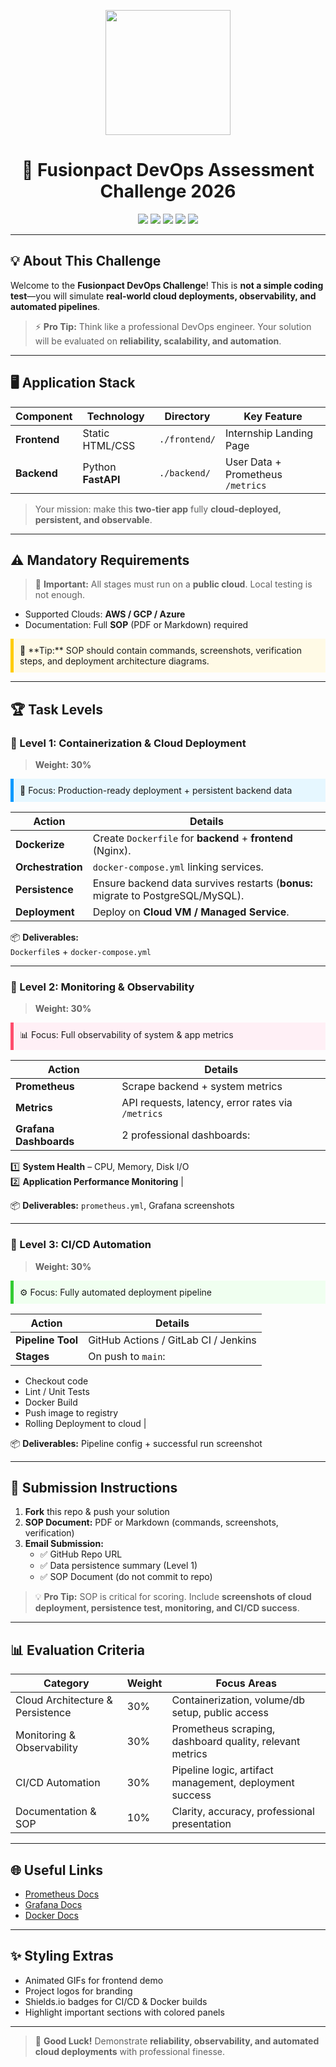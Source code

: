 <p align="center">
  <img src="https://raw.githubusercontent.com/your-org/assets/main/fusionpact-logo.png" width="200"/>
</p>

<h1 align="center">🌟 Fusionpact DevOps Assessment Challenge 2026</h1>

<p align="center">
  <a href="#"><img src="https://img.shields.io/badge/CI-Passing-brightgreen?style=for-the-badge&logo=github"/></a>
  <a href="#"><img src="https://img.shields.io/badge/Docker-Built-blue?style=for-the-badge&logo=docker"/></a>
  <a href="#"><img src="https://img.shields.io/badge/Cloud-AWS-orange?style=for-the-badge&logo=amazon-aws"/></a>
  <a href="#"><img src="https://img.shields.io/badge/Monitoring-Prometheus-red?style=for-the-badge&logo=prometheus"/></a>
  <a href="#"><img src="https://img.shields.io/badge/Grafana-Visualize-yellow?style=for-the-badge&logo=grafana"/></a>
</p>

---

## 💡 About This Challenge

Welcome to the **Fusionpact DevOps Challenge**! This is **not a simple coding test**—you will simulate **real-world cloud deployments, observability, and automated pipelines**.  

> ⚡ **Pro Tip:** Think like a professional DevOps engineer. Your solution will be evaluated on **reliability, scalability, and automation**.

---

## 🖥️ Application Stack

| Component | Technology | Directory | Key Feature |
|-----------|-----------|-----------|------------|
| **Frontend** | Static HTML/CSS | `./frontend/` | Internship Landing Page |
| **Backend** | Python **FastAPI** | `./backend/` | User Data + Prometheus `/metrics` |

> Your mission: make this **two-tier app** fully **cloud-deployed, persistent, and observable**.

---

## ⚠️ Mandatory Requirements

> 🚨 **Important:** All stages must run on a **public cloud**. Local testing is not enough.

- Supported Clouds: **AWS / GCP / Azure**  
- Documentation: Full **SOP** (PDF or Markdown) required

<div style="background-color:#fffae6;padding:10px;border-left:5px solid #ffcc00;">
📌 **Tip:** SOP should contain commands, screenshots, verification steps, and deployment architecture diagrams.
</div>

---

## 🏆 Task Levels

### 🥇 Level 1: Containerization & Cloud Deployment
> **Weight: 30%**

<div style="background-color:#e6f7ff;padding:10px;border-left:5px solid #0099ff;">
🚀 Focus: Production-ready deployment + persistent backend data
</div>

| Action | Details |
|--------|---------|
| **Dockerize** | Create `Dockerfile` for **backend** + **frontend** (Nginx). |
| **Orchestration** | `docker-compose.yml` linking services. |
| **Persistence** | Ensure backend data survives restarts (**bonus:** migrate to PostgreSQL/MySQL). |
| **Deployment** | Deploy on **Cloud VM / Managed Service**. |

📦 **Deliverables:**  
`Dockerfile`s + `docker-compose.yml`  

---

### 🥈 Level 2: Monitoring & Observability
> **Weight: 30%**

<div style="background-color:#fff0f6;padding:10px;border-left:5px solid #ff4d6d;">
📊 Focus: Full observability of system & app metrics
</div>

| Action | Details |
|--------|---------|
| **Prometheus** | Scrape backend + system metrics |
| **Metrics** | API requests, latency, error rates via `/metrics` |
| **Grafana Dashboards** | 2 professional dashboards:  
1️⃣ **System Health** – CPU, Memory, Disk I/O  
2️⃣ **Application Performance Monitoring** |

📦 **Deliverables:** `prometheus.yml`, Grafana screenshots  

---

### 🥉 Level 3: CI/CD Automation
> **Weight: 30%**

<div style="background-color:#f0fff0;padding:10px;border-left:5px solid #33cc33;">
⚙️ Focus: Fully automated deployment pipeline
</div>

| Action | Details |
|--------|---------|
| **Pipeline Tool** | GitHub Actions / GitLab CI / Jenkins |
| **Stages** | On push to `main`:  
- Checkout code  
- Lint / Unit Tests  
- Docker Build  
- Push image to registry  
- Rolling Deployment to cloud |

📦 **Deliverables:** Pipeline config + successful run screenshot  

---

## 📑 Submission Instructions

1. **Fork** this repo & push your solution  
2. **SOP Document:** PDF or Markdown (commands, screenshots, verification)  
3. **Email Submission:**  
   - ✅ GitHub Repo URL  
   - ✅ Data persistence summary (Level 1)  
   - ✅ SOP Document (do not commit to repo)  

> 💡 **Pro Tip:** SOP is critical for scoring. Include **screenshots of cloud deployment, persistence test, monitoring, and CI/CD success**.

---

## 📊 Evaluation Criteria

| Category | Weight | Focus Areas |
|----------|--------|-------------|
| Cloud Architecture & Persistence | 30% | Containerization, volume/db setup, public access |
| Monitoring & Observability | 30% | Prometheus scraping, dashboard quality, relevant metrics |
| CI/CD Automation | 30% | Pipeline logic, artifact management, deployment success |
| Documentation & SOP | 10% | Clarity, accuracy, professional presentation |

---

## 🌐 Useful Links

- [Prometheus Docs](https://prometheus.io/docs/introduction/overview/)  
- [Grafana Docs](https://grafana.com/docs/)  
- [Docker Docs](https://docs.docker.com/)  

---

## ✨ Styling Extras

- Animated GIFs for frontend demo  
- Project logos for branding  
- Shields.io badges for CI/CD & Docker builds  
- Highlight important sections with colored panels

---

> 🚀 **Good Luck!** Demonstrate **reliability, observability, and automated cloud deployments** with professional finesse.
